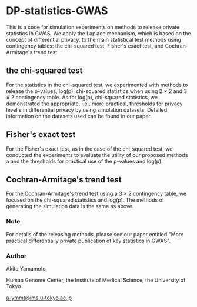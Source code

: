 # DP-statistics-GWAS

This is a code for simulation experiments on methods to release private statistics in GWAS. 
We apply the Laplace mechanism, which is based on the concept of differential privacy, to the main statistical test methods using contingency tables:
the chi-squared test, Fisher's exact test, and Cochran-Armitage's trend test. 

## the chi-squared test

For the statistics in the chi-squared test, we experimented with methods to release the p-values, log(p), chi-squared statistics when using 
2 × 2 and 3 × 2 contingency table. As for log(p), chi-squared statistics, we demonstrated the appropriate, i.e., more practical, thresholds
for privacy level ε in differential privacy by using simulation datasets. Detailed information on the datasets used can be found in our paper. 

## Fisher's exact test

For the Fisher's exact test, as in the case of the chi-squared test, we conducted the experiments to evaluate the utility of our proposed methods a
and the thresholds for practical use of the p-values and log(p).

## Cochran-Armitage's trend test

For the Cochran-Armitage's trend test using a 3 × 2 contingency table, we focused on the chi-squared statistics and log(p). The methods of generating
the simulation data is the same as above. 

### Note

For details of the releasing methods, please see our paper entitled "More practical differentially private publication of key statistics in GWAS".

### Author

Akito Yamamoto

Human Genome Center, the Institute of Medical Science, the University of Tokyo

a-ymmt@ims.u-tokyo.ac.jp
